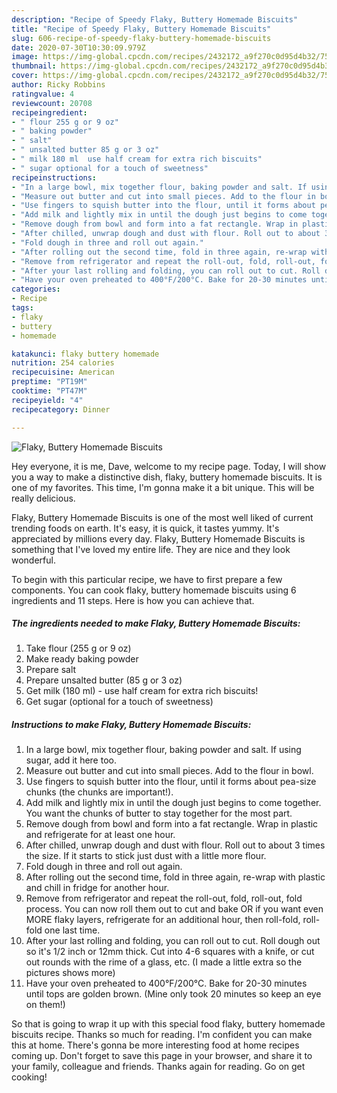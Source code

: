 ```yaml
---
description: "Recipe of Speedy Flaky, Buttery Homemade Biscuits"
title: "Recipe of Speedy Flaky, Buttery Homemade Biscuits"
slug: 606-recipe-of-speedy-flaky-buttery-homemade-biscuits
date: 2020-07-30T10:30:09.979Z
image: https://img-global.cpcdn.com/recipes/2432172_a9f270c0d95d4b32/751x532cq70/flaky-buttery-homemade-biscuits-recipe-main-photo.jpg
thumbnail: https://img-global.cpcdn.com/recipes/2432172_a9f270c0d95d4b32/751x532cq70/flaky-buttery-homemade-biscuits-recipe-main-photo.jpg
cover: https://img-global.cpcdn.com/recipes/2432172_a9f270c0d95d4b32/751x532cq70/flaky-buttery-homemade-biscuits-recipe-main-photo.jpg
author: Ricky Robbins
ratingvalue: 4
reviewcount: 20708
recipeingredient:
- " flour 255 g or 9 oz"
- " baking powder"
- " salt"
- " unsalted butter 85 g or 3 oz"
- " milk 180 ml  use half cream for extra rich biscuits"
- " sugar optional for a touch of sweetness"
recipeinstructions:
- "In a large bowl, mix together flour, baking powder and salt. If using sugar, add it here too."
- "Measure out butter and cut into small pieces. Add to the flour in bowl."
- "Use fingers to squish butter into the flour, until it forms about pea-size chunks (the chunks are important!)."
- "Add milk and lightly mix in until the dough just begins to come together. You want the chunks of butter to stay together for the most part."
- "Remove dough from bowl and form into a fat rectangle. Wrap in plastic and refrigerate for at least one hour."
- "After chilled, unwrap dough and dust with flour. Roll out to about 3 times the size. If it starts to stick just dust with a little more flour."
- "Fold dough in three and roll out again."
- "After rolling out the second time, fold in three again, re-wrap with plastic and chill in fridge for another hour."
- "Remove from refrigerator and repeat the roll-out, fold, roll-out, fold process. You can now roll them out to cut and bake OR if you want even MORE flaky layers, refrigerate for an additional hour, then roll-fold, roll-fold one last time."
- "After your last rolling and folding, you can roll out to cut. Roll dough out so it&#39;s 1/2 inch or 12mm thick. Cut into 4-6 squares with a knife, or cut out rounds with the rime of a glass, etc. (I made a little extra so the pictures shows more)"
- "Have your oven preheated to 400°F/200°C. Bake for 20-30 minutes until tops are golden brown. (Mine only took 20 minutes so keep an eye on them!)"
categories:
- Recipe
tags:
- flaky
- buttery
- homemade

katakunci: flaky buttery homemade 
nutrition: 254 calories
recipecuisine: American
preptime: "PT19M"
cooktime: "PT47M"
recipeyield: "4"
recipecategory: Dinner

---
```



![Flaky, Buttery Homemade Biscuits](https://img-global.cpcdn.com/recipes/2432172_a9f270c0d95d4b32/751x532cq70/flaky-buttery-homemade-biscuits-recipe-main-photo.jpg)

Hey everyone, it is me, Dave, welcome to my recipe page. Today, I will show you a way to make a distinctive dish, flaky, buttery homemade biscuits. It is one of my favorites. This time, I'm gonna make it a bit unique. This will be really delicious.

Flaky, Buttery Homemade Biscuits is one of the most well liked of current trending foods on earth. It's easy, it is quick, it tastes yummy. It's appreciated by millions every day. Flaky, Buttery Homemade Biscuits is something that I've loved my entire life. They are nice and they look wonderful.




To begin with this particular recipe, we have to first prepare a few components. You can cook flaky, buttery homemade biscuits using 6 ingredients and 11 steps. Here is how you can achieve that.

<!--inarticleads1-->

##### The ingredients needed to make Flaky, Buttery Homemade Biscuits:

1. Take  flour (255 g or 9 oz)
1. Make ready  baking powder
1. Prepare  salt
1. Prepare  unsalted butter (85 g or 3 oz)
1. Get  milk (180 ml) - use half cream for extra rich biscuits!
1. Get  sugar (optional for a touch of sweetness)




<!--inarticleads2-->

##### Instructions to make Flaky, Buttery Homemade Biscuits:

1. In a large bowl, mix together flour, baking powder and salt. If using sugar, add it here too.
1. Measure out butter and cut into small pieces. Add to the flour in bowl.
1. Use fingers to squish butter into the flour, until it forms about pea-size chunks (the chunks are important!).
1. Add milk and lightly mix in until the dough just begins to come together. You want the chunks of butter to stay together for the most part.
1. Remove dough from bowl and form into a fat rectangle. Wrap in plastic and refrigerate for at least one hour.
1. After chilled, unwrap dough and dust with flour. Roll out to about 3 times the size. If it starts to stick just dust with a little more flour.
1. Fold dough in three and roll out again.
1. After rolling out the second time, fold in three again, re-wrap with plastic and chill in fridge for another hour.
1. Remove from refrigerator and repeat the roll-out, fold, roll-out, fold process. You can now roll them out to cut and bake OR if you want even MORE flaky layers, refrigerate for an additional hour, then roll-fold, roll-fold one last time.
1. After your last rolling and folding, you can roll out to cut. Roll dough out so it&#39;s 1/2 inch or 12mm thick. Cut into 4-6 squares with a knife, or cut out rounds with the rime of a glass, etc. (I made a little extra so the pictures shows more)
1. Have your oven preheated to 400°F/200°C. Bake for 20-30 minutes until tops are golden brown. (Mine only took 20 minutes so keep an eye on them!)




So that is going to wrap it up with this special food flaky, buttery homemade biscuits recipe. Thanks so much for reading. I'm confident you can make this at home. There's gonna be more interesting food at home recipes coming up. Don't forget to save this page in your browser, and share it to your family, colleague and friends. Thanks again for reading. Go on get cooking!
